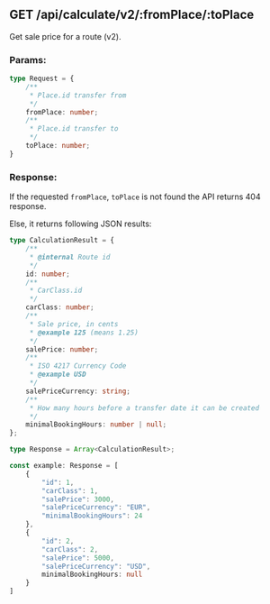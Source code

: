 ## GET /api/calculate/v2/:fromPlace/:toPlace

Get sale price for a route (v2).

### Params:

```ts
type Request = {
    /**
     * Place.id transfer from
     */
    fromPlace: number;
    /**
     * Place.id transfer to
     */
    toPlace: number;
}
```

### Response:

If the requested `fromPlace`, `toPlace` is not found the API returns 404 response.

Else, it returns following JSON results:

```ts
type CalculationResult = {
    /**
     * @internal Route id
     */
    id: number;
    /**
     * CarClass.id
     */
    carClass: number;
    /**
     * Sale price, in cents
     * @example 125 (means 1.25)
     */
    salePrice: number;
    /**
     * ISO 4217 Currency Code
     * @example USD
     */
    salePriceCurrency: string;
    /**
     * How many hours before a transfer date it can be created
     */
    minimalBookingHours: number | null;
};

type Response = Array<CalculationResult>;

const example: Response = [
    {
        "id": 1,
        "carClass": 1,
        "salePrice": 3000,
        "salePriceCurrency": "EUR",
        "minimalBookingHours": 24
    },
    {
        "id": 2,
        "carClass": 2,
        "salePrice": 5000,
        "salePriceCurrency": "USD",
        minimalBookingHours: null
    }
]
```
